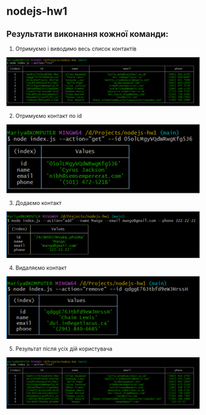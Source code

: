 # nodejs-hw1

## Результати виконання кожної команди:

1. Отримуємо і виводимо весь список контактів

![List contacts](./screenshots/listContacts.png)

2. Отримуємо контакт по id

![Get contact](./screenshots/getContact.png)

3. Додаємо контакт

![Add contact](./screenshots/addContact.png)

4. Видаляємо контакт

![Remove contact](./screenshots/removeContact.png)

5. Результат після усіх дій користувача

![List contacts update](./screenshots/listContactsNew.png)
